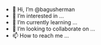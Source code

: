 - 👋 Hi, I’m @bagusherman
- 👀 I’m interested in ...
- 🌱 I’m currently learning ...
- 💞️ I’m looking to collaborate on ...
- 📫 How to reach me ...

<!---
bagusherman/bagusherman is a ✨ special ✨ repository because its `README.md` (this file) appears on your GitHub profile.
You can click the Preview link to take a look at your changes.
--->
